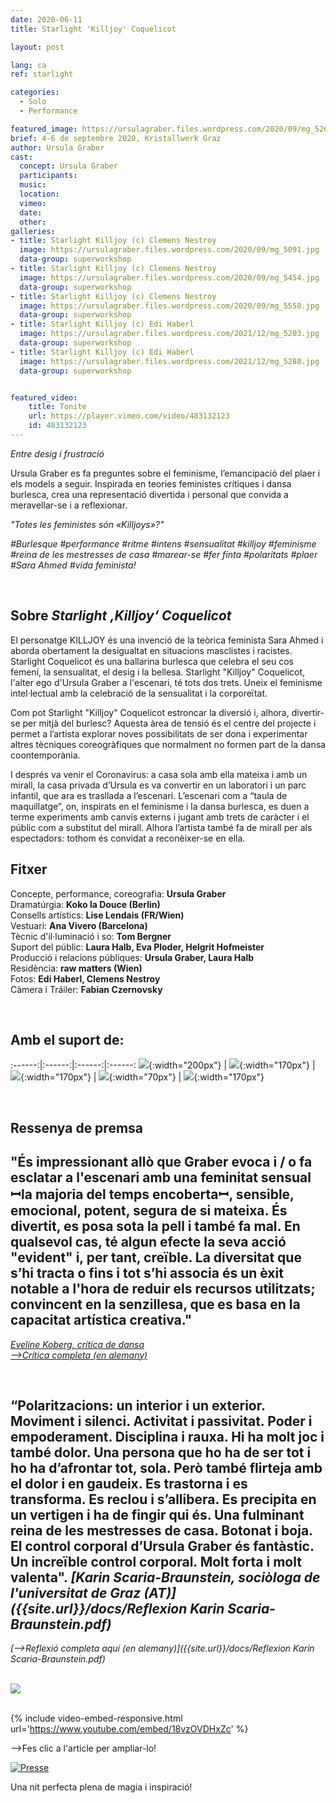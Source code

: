 ```yaml
---
date: 2020-06-11
title: Starlight 'Killjoy' Coquelicot

layout: post

lang: ca
ref: starlight

categories:
  - Solo
  - Performance

featured_image: https://ursulagraber.files.wordpress.com/2020/09/mg_5269.jpg?w=500&fit=crop
brief: 4-6 de septembre 2020, Kristallwerk Graz
author: Ursula Graber
cast:
  concept: Ursula Graber
  participants:
  music:
  location:
  vimeo:
  date:
  other:
galleries:
- title: Starlight Killjoy (c) Clemens Nestroy
  image: https://ursulagraber.files.wordpress.com/2020/09/mg_5091.jpg
  data-group: superworkshop
- title: Starlight Killjoy (c) Clemens Nestroy
  image: https://ursulagraber.files.wordpress.com/2020/09/mg_5454.jpg
  data-group: superworkshop
- title: Starlight Killjoy (c) Clemens Nestroy
  image: https://ursulagraber.files.wordpress.com/2020/09/mg_5558.jpg
  data-group: superworkshop
- title: Starlight Killjoy (c) Edi Haberl
  image: https://ursulagraber.files.wordpress.com/2021/12/mg_5203.jpg
  data-group: superworkshop
- title: Starlight Killjoy (c) Edi Haberl
  image: https://ursulagraber.files.wordpress.com/2021/12/mg_5288.jpg
  data-group: superworkshop


featured_video:
    title: Tonite
    url: https://player.vimeo.com/video/483132123
    id: 483132123
---
```




*Entre desig i frustració*

Ursula Graber es fa preguntes sobre el feminisme, l’emancipació del plaer i els models a seguir. Inspirada en teories feministes crítiques i dansa burlesca, crea una representació divertida i personal que convida a meravellar-se i a reflexionar.
<br />


*"Totes les feministes són «Killjoys»?"*<br />

*#Burlesque #performance #ritme #intens #sensualitat #killjoy #feminisme #reina de les mestresses de casa #marear-se #fer finta #polaritats #plaer #Sara Ahmed #vida feminista!*



<br />

<!--plop-->

## Sobre *Starlight ‚Killjoy‘ Coquelicot*


El personatge KILLJOY és una invenció de la teòrica feminista Sara Ahmed i aborda obertament la desigualtat en situacions masclistes i racistes. Starlight Coquelicot és una ballarina burlesca que celebra el seu cos femení, la sensualitat, el desig i la bellesa. Starlight "Killjoy" Coquelicot, l'alter ego d'Ursula Graber a l'escenari, té tots dos trets. Uneix el feminisme intel·lectual amb la celebració de la sensualitat i la corporeïtat.

Com pot Starlight "Killjoy" Coquelicot estroncar la diversió i, alhora, divertir-se per mitjà del burlesc? Aquesta àrea de tensió és el centre del projecte i permet a l’artista explorar noves possibilitats de ser dona i experimentar altres tècniques coreogràfiques que normalment no formen part de la dansa coontemporània.

I després va venir el Coronavirus: a casa sola amb ella mateixa i amb un mirall, la casa privada d’Ursula es va convertir en un laboratori i un parc infantil, que ara es trasllada a l’escenari. L’escenari com a “taula de maquillatge”, on, inspirats en el feminisme i la dansa burlesca, es duen a terme experiments amb canvis externs i jugant amb trets de caràcter i el públic com a substitut del mirall. Alhora l’artista també fa de mirall per als espectadors: tothom és convidat a reconèixer-se en ella.

<!--plop-->

## Fitxer

Concepte, performance, coreografia: 	**Ursula Graber**<br>
Dramatúrgia:	**Koko la Douce (Berlin)**<br>
Consells artístics:	**Lise Lendais (FR/Wien)**<br>
Vestuari:	**Ana Vivero (Barcelona)**<br>
Tècnic d'il·luminació i so:	**Tom Bergner**<br>
Suport del públic:	**Laura Halb, Eva Ploder, Helgrit Hofmeister**<br>
Producció i relacions públiques:	**Ursula Graber, Laura Halb**<br>
Residència:	**raw matters (Wien)**<br>
Fotos: 	**Edi Haberl, Clemens Nestroy**<br>
Càmera i Tráiler: **Fabian Czernovsky**<br>

<br />

## Amb el suport de:

:------:|:------:|:------:|:------:
![]({{site.url}}/images/logograz.png){:width="200px"} | ![]({{site.url}}/images/logolandstmk.png){:width="170px"} | ![]({{site.url}}/images/logodat.png){:width="170px"} | ![]({{site.url}}/images/logokristallwerk.png){:width="70px"} | ![]({{site.url}}/images/logolaut.png){:width="170px"}

<br>

## Ressenya de premsa

## "És impressionant allò que Graber evoca i / o fa esclatar a l'escenari amb una feminitat sensual  ꟷla majoria del temps encobertaꟷ, sensible, emocional, potent, segura de si mateixa. És divertit, es posa sota la pell i també fa mal. En qualsevol cas, té algun efecte la seva acció "evident" i, per tant, creïble. La diversitat que s’hi tracta o fins i tot s’hi associa és un èxit notable a l'hora de reduir els recursos utilitzats; convincent en la senzillesa, que es basa en la capacitat artística creativa."

<p>
<i><a href="https://www.tanz.at/index.php/kritiken/kritiken-2020/2381-ursula-graber-starlight-killjoy-coquelicot">Eveline Koberg, crítica de dansa</a></i>    <br>
<i><a href="https://www.tanz.at/index.php/kritiken/kritiken-2020/2381-ursula-graber-starlight-killjoy-coquelicot">-->Crítica completa (en alemany)</a></i>
</p>

<br />

## “Polaritzacions: un interior i un exterior. Moviment i silenci. Activitat i passivitat. Poder i empoderament. Disciplina i rauxa. Hi ha molt joc i també dolor. Una persona que ho ha de ser tot i ho ha d’afrontar tot, sola. Però també flirteja amb el dolor i en gaudeix. Es trastorna i es transforma. Es reclou i s’allibera. Es precipita en un vertigen i ha de fingir qui és. Una fulminant reina de les mestresses de casa. Botonat i boja. El control corporal d’Ursula Graber és fantàstic. Un increïble control corporal. Molt forta i molt valenta".  <i>[Karin Scaria-Braunstein, sociòloga de l'universitat de Graz (AT)]({{site.url}}/docs/Reflexion Karin Scaria-Braunstein.pdf)</i> <br>
<i>[-->Reflexió completa aquí (en alemany)]({{site.url}}/docs/Reflexion Karin Scaria-Braunstein.pdf)</i>

<br>

<div class="long-center-image">
  <a href="https://www.tanz.at/index.php/kritiken/kritiken-2020/2381-ursula-graber-starlight-killjoy-coquelicot" title="" data-caption="" data-id="" data-group="">
    <img src="https://ursulagraber.files.wordpress.com/2021/12/ausschnitt-des-artikels-mit-hinweis-quadrat2.png"/>
  </a>
 </div>

<br>

{% include video-embed-responsive.html url='https://www.youtube.com/embed/18vzOVDHxZc' %}




 -->Fes clic a l'article per ampliar-lo!



[![Presse](https://ursulagraber.files.wordpress.com/2020/08/artikel.png?w=300)](https://ursulagraber.files.wordpress.com/2020/08/artikel-kleine-zeitung.jpg)







<!--plop-->

Una nit perfecta plena de magia i inspiració!<br />


<!--[![Totem](https://i.vimeocdn.com/video/746500438_640.jpg)](https://player.vimeo.com/video/306702195)-->
